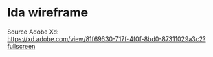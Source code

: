 # Ida wireframe

Source Adobe Xd:  
https://xd.adobe.com/view/81f69630-717f-4f0f-8bd0-87311029a3c2?fullscreen
